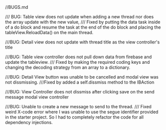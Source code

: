 //BUGS.md

/// BUG: Table view does not update when adding a new thread nor does the array update with the new value,
/// Fixed by putting the data task inside of a do block and resume the task at the end of the do block and placing the tableView.ReloadData() on the main thread.

///BUG: Detail view does not update with thread title as the view controller's title


///BUG: Table view controller does not pull down data from firebase and update the tableview.
/// Fixed by making the required coding keys and changing the decoding strategy from an array to a dictionary.


///BUG: Detail View button was unable to be cancelled and modal view was not dissmissing.
///Fixed by added a self.dissmiss method to the IBAction

///BUG: View Controller does not dissmiss after clicking save on the send message modal view controller

///BUG: Unable to create a new message to send to the thread.
/// Fixed weird X-code error where I was unable to use the segue identifier provided in the starter project. So I had to completely refactor the code for all dependency injections.
